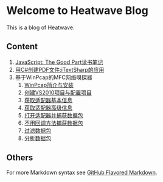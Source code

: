 # Welcome to Heatwave Blog

This is a blog of Heatwave.

## Content

1. [JavaScript: The Good Part读书笔记](https://raw.githubusercontent.com/Heatwave/Blog/master/images/JavaScript-%20The%20Good%20Part.png)
1. [用C#创建PDF文件:iTextSharp的应用](https://github.com/Heatwave/Blog/issues/1)
1. 基于WinPcap的MFC网络嗅探器
    1. [WinPcap简介与安装](https://github.com/Heatwave/Blog/issues/2)
    1. [创建VS2010项目与配置项目](https://github.com/Heatwave/Blog/issues/3)
    1. [获取适配器基本信息](https://github.com/Heatwave/Blog/issues/4)
    1. [获取适配器高级信息](https://github.com/Heatwave/Blog/issues/5)
    1. [打开适配器并捕获数据包](https://github.com/Heatwave/Blog/issues/6)
    1. [不用回调方法捕获数据包](https://github.com/Heatwave/Blog/issues/7)
    1. [过滤数据包](https://github.com/Heatwave/Blog/issues/8)
    1. [分析数据包](https://github.com/Heatwave/Blog/)

## Others

For more Markdown syntax see [GitHub Flavored Markdown](https://guides.github.com/features/mastering-markdown/).
